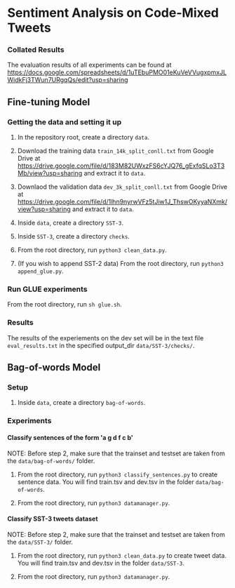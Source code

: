 
# Sentiment Analysis on Code-Mixed Tweets

### Collated Results

The evaluation results of all experiments can be found at https://docs.google.com/spreadsheets/d/1uTEbuPMO01eKuVeVVugxpmxJLWidkFj3TWun7URgqQs/edit?usp=sharing

## Fine-tuning Model

### Getting the data and setting it up

1. In the repository root, create a directory `data`.

2. Download the training data `train_14k_split_conll.txt` from Google Drive at https://drive.google.com/file/d/183M82UWxzFS6cYJQ76_gExfqSLo3T3Mb/view?usp=sharing and extract it to `data`.

3. Downlaod the validation data `dev_3k_split_conll.txt` from Google Drive at https://drive.google.com/file/d/1lhn9nyrwVFz5tJiw1J_ThswOKyyaNXmk/view?usp=sharing and extract it to `data`.

4. Inside `data`, create a directory `SST-3`.

5. Inside `SST-3`, create a directory `checks`.

6. From the root directory, run `python3 clean_data.py`.

7. (If you wish to append SST-2 data) From the root directory, run `python3 append_glue.py`.

### Run GLUE experiments

From the root directory, run `sh glue.sh`.

### Results

The results of the experiements on the dev set will be in the text file `eval_results.txt` in the specified output_dir `data/SST-3/checks/`.

## Bag-of-words Model

### Setup

1. Inside `data`, create a directory `bag-of-words`.

### Experiments

#### Classify sentences of the form 'a g d f c b'

NOTE: Before step 2, make sure that the trainset and testset are taken from the `data/bag-of-words/` folder.

1. From the root directory, run `python3 classify_sentences.py` to create sentence data. You will find train.tsv and dev.tsv in the folder `data/bag-of-words`.

2. From the root directory, run `python3 datamanager.py`.

#### Classify SST-3 tweets dataset

NOTE: Before step 2, make sure that the trainset and testset are taken from the `data/SST-3/` folder.

1. From the root directory, run `python3 clean_data.py` to create tweet data. You will find train.tsv and dev.tsv in the folder `data/SST-3`.

2. From the root directory, run `python3 datamanager.py`.
